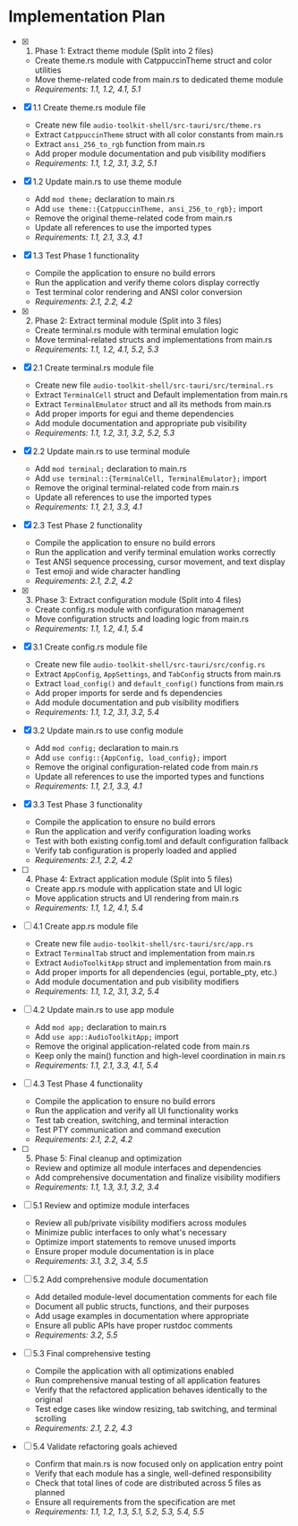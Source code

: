 # Implementation Plan

- [x] 1. Phase 1: Extract theme module (Split into 2 files)
  - Create theme.rs module with CatppuccinTheme struct and color utilities
  - Move theme-related code from main.rs to dedicated theme module
  - _Requirements: 1.1, 1.2, 4.1, 5.1_

- [x] 1.1 Create theme.rs module file
  - Create new file `audio-toolkit-shell/src-tauri/src/theme.rs`
  - Extract `CatppuccinTheme` struct with all color constants from main.rs
  - Extract `ansi_256_to_rgb` function from main.rs
  - Add proper module documentation and pub visibility modifiers
  - _Requirements: 1.1, 1.2, 3.1, 3.2, 5.1_

- [x] 1.2 Update main.rs to use theme module
  - Add `mod theme;` declaration to main.rs
  - Add `use theme::{CatppuccinTheme, ansi_256_to_rgb};` import
  - Remove the original theme-related code from main.rs
  - Update all references to use the imported types
  - _Requirements: 1.1, 2.1, 3.3, 4.1_

- [x] 1.3 Test Phase 1 functionality
  - Compile the application to ensure no build errors
  - Run the application and verify theme colors display correctly
  - Test terminal color rendering and ANSI color conversion
  - _Requirements: 2.1, 2.2, 4.2_

- [x] 2. Phase 2: Extract terminal module (Split into 3 files)
  - Create terminal.rs module with terminal emulation logic
  - Move terminal-related structs and implementations from main.rs
  - _Requirements: 1.1, 1.2, 4.1, 5.2, 5.3_

- [x] 2.1 Create terminal.rs module file
  - Create new file `audio-toolkit-shell/src-tauri/src/terminal.rs`
  - Extract `TerminalCell` struct and Default implementation from main.rs
  - Extract `TerminalEmulator` struct and all its methods from main.rs
  - Add proper imports for egui and theme dependencies
  - Add module documentation and appropriate pub visibility
  - _Requirements: 1.1, 1.2, 3.1, 3.2, 5.2, 5.3_

- [x] 2.2 Update main.rs to use terminal module
  - Add `mod terminal;` declaration to main.rs
  - Add `use terminal::{TerminalCell, TerminalEmulator};` import
  - Remove the original terminal-related code from main.rs
  - Update all references to use the imported types
  - _Requirements: 1.1, 2.1, 3.3, 4.1_

- [x] 2.3 Test Phase 2 functionality
  - Compile the application to ensure no build errors
  - Run the application and verify terminal emulation works correctly
  - Test ANSI sequence processing, cursor movement, and text display
  - Test emoji and wide character handling
  - _Requirements: 2.1, 2.2, 4.2_

- [x] 3. Phase 3: Extract configuration module (Split into 4 files)
  - Create config.rs module with configuration management
  - Move configuration structs and loading logic from main.rs
  - _Requirements: 1.1, 1.2, 4.1, 5.4_

- [x] 3.1 Create config.rs module file
  - Create new file `audio-toolkit-shell/src-tauri/src/config.rs`
  - Extract `AppConfig`, `AppSettings`, and `TabConfig` structs from main.rs
  - Extract `load_config()` and `default_config()` functions from main.rs
  - Add proper imports for serde and fs dependencies
  - Add module documentation and pub visibility modifiers
  - _Requirements: 1.1, 1.2, 3.1, 3.2, 5.4_

- [x] 3.2 Update main.rs to use config module
  - Add `mod config;` declaration to main.rs
  - Add `use config::{AppConfig, load_config};` import
  - Remove the original configuration-related code from main.rs
  - Update all references to use the imported types and functions
  - _Requirements: 1.1, 2.1, 3.3, 4.1_

- [x] 3.3 Test Phase 3 functionality
  - Compile the application to ensure no build errors
  - Run the application and verify configuration loading works
  - Test with both existing config.toml and default configuration fallback
  - Verify tab configuration is properly loaded and applied
  - _Requirements: 2.1, 2.2, 4.2_

- [ ] 4. Phase 4: Extract application module (Split into 5 files)
  - Create app.rs module with application state and UI logic
  - Move application structs and UI rendering from main.rs
  - _Requirements: 1.1, 1.2, 4.1, 5.4_

- [ ] 4.1 Create app.rs module file
  - Create new file `audio-toolkit-shell/src-tauri/src/app.rs`
  - Extract `TerminalTab` struct and implementation from main.rs
  - Extract `AudioToolkitApp` struct and implementation from main.rs
  - Add proper imports for all dependencies (egui, portable_pty, etc.)
  - Add module documentation and pub visibility modifiers
  - _Requirements: 1.1, 1.2, 3.1, 3.2, 5.4_

- [ ] 4.2 Update main.rs to use app module
  - Add `mod app;` declaration to main.rs
  - Add `use app::AudioToolkitApp;` import
  - Remove the original application-related code from main.rs
  - Keep only the main() function and high-level coordination in main.rs
  - _Requirements: 1.1, 2.1, 3.3, 4.1, 5.4_

- [ ] 4.3 Test Phase 4 functionality
  - Compile the application to ensure no build errors
  - Run the application and verify all UI functionality works
  - Test tab creation, switching, and terminal interaction
  - Test PTY communication and command execution
  - _Requirements: 2.1, 2.2, 4.2_

- [ ] 5. Phase 5: Final cleanup and optimization
  - Review and optimize all module interfaces and dependencies
  - Add comprehensive documentation and finalize visibility modifiers
  - _Requirements: 1.1, 1.3, 3.1, 3.2, 3.4_

- [ ] 5.1 Review and optimize module interfaces
  - Review all pub/private visibility modifiers across modules
  - Minimize public interfaces to only what's necessary
  - Optimize import statements to remove unused imports
  - Ensure proper module documentation is in place
  - _Requirements: 3.1, 3.2, 3.4, 5.5_

- [ ] 5.2 Add comprehensive module documentation
  - Add detailed module-level documentation comments for each file
  - Document all public structs, functions, and their purposes
  - Add usage examples in documentation where appropriate
  - Ensure all public APIs have proper rustdoc comments
  - _Requirements: 3.2, 5.5_

- [ ] 5.3 Final comprehensive testing
  - Compile the application with all optimizations enabled
  - Run comprehensive manual testing of all application features
  - Verify that the refactored application behaves identically to the original
  - Test edge cases like window resizing, tab switching, and terminal scrolling
  - _Requirements: 2.1, 2.2, 4.3_

- [ ] 5.4 Validate refactoring goals achieved
  - Confirm that main.rs is now focused only on application entry point
  - Verify that each module has a single, well-defined responsibility
  - Check that total lines of code are distributed across 5 files as planned
  - Ensure all requirements from the specification are met
  - _Requirements: 1.1, 1.2, 1.3, 5.1, 5.2, 5.3, 5.4, 5.5_